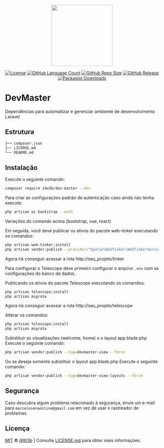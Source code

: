 <p align="center" class="text-center" style="text-align:center;"><a href="https://github.com/i9w3b" target="_blank"><img src="https://cdn.jsdelivr.net/gh/i9w3b/cdn/img/logo-200px.png" width="200"></a></p>
<p align="center" class="text-center" style="text-align:center;">
<a href="https://github.com/i9w3b/dev-master/blob/master/LICENSE.md"><img src="https://img.shields.io/github/license/i9w3b/dev-master" alt="License"></a>
<a href="https://github.com/i9w3b/dev-master"><img src="https://img.shields.io/github/languages/count/i9w3b/dev-master" alt="GitHub Language Count"></a>
<a href="https://github.com/i9w3b/dev-master"><img src="https://img.shields.io/github/repo-size/i9w3b/dev-master" alt="GitHub Repo Size"></a>
<a href="https://github.com/i9w3b/dev-master/releases"><img src="https://img.shields.io/github/v/release/i9w3b/dev-master" alt="GitHub Release"></a>
<a href="https://packagist.org/packages/i9w3b/dev-master"><img alt="Packagist Downloads" src="https://img.shields.io/packagist/dt/i9w3b/dev-master"></a>
</p>

# DevMaster

Dependências para automatizar e gerenciar ambiente de desenvolvimento Laravel

## Estrutura

```bash
├── composer.json
├── LICENSE.md
└── README.md
```

## Instalação

Execute o seguinte comando:

```bash
composer require i9w3b/dev-master --dev
```

Para criar as configurações padrão de autenticação caso ainda não tenha execute:

```bash
php artisan ui bootstrap --auth
```

Variações do comando acima (bootstrap, vue, react)

Em seguida, você deve publicar os ativos do pacote web-tinker executando os comandos:

```bash
php artisan web-tinker:install
php artisan vendor:publish --provider="Spatie\WebTinker\WebTinkerServiceProvider" --tag="config"
```

Agora irá conseguir acessar a rota http://seu_projeto/tinker

Para configurar o Telescope deve primeiro configurar o arquivo `.env` com as configurações do banco de dados.

Publicando os ativos do pacote Telescope executando os comandos:

```bash
php artisan telescope:install
php artisan migrate
```

Agora irá conseguir acessar a rota http://seu_projeto/telescope

Alterar  os comandos:

```bash
php artisan telescope:install
php artisan migrate
```

Subistituir as visualizações (welcome, home) e o layout app.blade.php
Execute o seguinte comando:
```bash
php artisan vendor:publish --tag=devmaster-view --force
```

Ou se deseja somente subistituir o layout app.blade.php
Execute o seguinte comando:

```bash
php artisan vendor:publish --tag=devmaster-view-layouts --force
```

## Segurança

Caso descubra algum problema relacionado à segurança, envie um e-mail para `marcelosenaonline@gmail.com` em vez de usar o rastreador de problemas.

## Licença

[MIT](https://github.com/i9w3b/dev-master/blob/master/LICENSE.md) © [i9W3b](https://github.com/i9w3b) | Consulte [LICENSE.md](https://github.com/i9w3b/dev-master/blob/master/LICENSE.md) para obter mais informações.